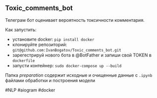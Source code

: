 ## Toxic_comments_bot
Телеграм бот оценивает вероятность токсичности комментария.

Как запустить:
- установите docker: `pip install docker`
- клонируйте репозиторий: `git@github.com:IvanBogatov/Toxic_comments_bot.git`
- зарегестрируй нового бота в @BotFather и запиши свой TOKEN в `dockerfile`
- запусти контейнер: `sudo docker-compose up --build`

Папка *preparation* содержит исходные и очищенные данные с `.ipynb` файлами обработки и построения модели


#NLP #aiogram #docker
